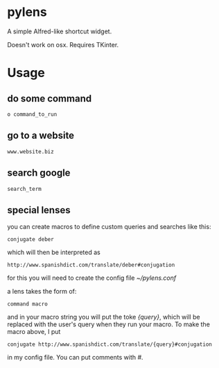 pylens
======

A simple Alfred-like shortcut widget.

Doesn't work on osx. Requires TKinter.

Usage
=====

do some command
-----------

    o command_to_run

go to a website
---------------

    www.website.biz

search google
-------------

    search_term

special lenses
-------------

you can create macros to define custom queries and searches like this:

    conjugate deber

which will then be interpreted as

    http://www.spanishdict.com/translate/deber#conjugation

for this you will need to create the config file *~/pylens.conf*

a lens takes the form of:

    command macro

and in your macro string you will put the toke *{query}*, which will be replaced with the user's query when they run your macro. To make the macro above, I put

    conjugate http://www.spanishdict.com/translate/{query}#conjugation

in my config file. You can put comments with *#*.
